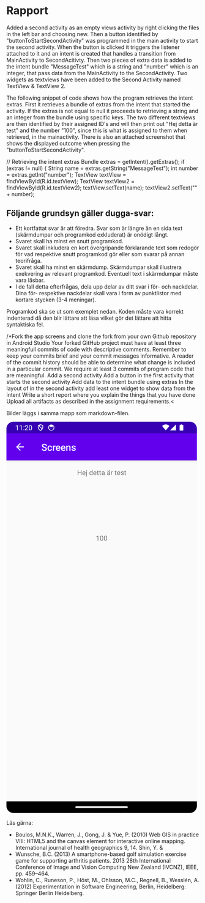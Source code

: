 
# Rapport

Added a second activity as an empty views activity by right clicking the files in the left bar and choosing new. Then a button identified by 
"buttonToStartSecondActivity" was programmed in the main activity to start the second activity. When the button is clicked it triggers the
listener attached to it and an intent is created that handles a transition from MainActivity to SecondAcitivty. Then two pieces of extra data is added to the intent bundle
"MessageTest" which is a string and "number" which is an integer, that pass data from the MainActivity to the SecondActivity. Two widgets as textviews have been added
to the Second Activity named TextView & TextView 2. 

The following snippet of code shows how the program retrieves the intent extras. First it retrieves a bundle of extras from the intent that started the activity.
If the extras is not equal to null it proceeds to retrieving a string and an integer from the bundle using specific keys. The two different textviews are then identified
by their assigned ID's and will then print out "Hej detta är test" and the number "100", since this is what is assigned to them when retrieved, in the mainactivity.
There is also an attached screenshot that shows the displayed outcome when pressing the "buttonToStartSecondActivity".

// Retrieving the intent extras
Bundle extras = getIntent().getExtras();
if (extras != null) {
String name = extras.getString("MessageTest");
int number = extras.getInt("number");
TextView textView = findViewById(R.id.textView);
TextView textView2 = findViewById(R.id.textView2);
textView.setText(name);
textView2.setText("" + number);



## Följande grundsyn gäller dugga-svar:

- Ett kortfattat svar är att föredra. Svar som är längre än en sida text (skärmdumpar och programkod exkluderat) är onödigt långt.
- Svaret skall ha minst en snutt programkod.
- Svaret skall inkludera en kort övergripande förklarande text som redogör för vad respektive snutt programkod gör eller som svarar på annan teorifråga.
- Svaret skall ha minst en skärmdump. Skärmdumpar skall illustrera exekvering av relevant programkod. Eventuell text i skärmdumpar måste vara läsbar.
- I de fall detta efterfrågas, dela upp delar av ditt svar i för- och nackdelar. Dina för- respektive nackdelar skall vara i form av punktlistor med kortare stycken (3-4 meningar).

Programkod ska se ut som exemplet nedan. Koden måste vara korrekt indenterad då den blir lättare att läsa vilket gör det lättare att hitta syntaktiska fel.

/*Fork the app screens and clone the fork from your own Github repository in Android Studio
Your forked GitHub project must have at least three meaningfull commits of code with descriptive comments. Remember to keep your commits brief and your commit messages informative. A reader of the commit history should be able to determine what change is included in a particular commit. We require at least 3 commits of program code that are meaningful.
Add a second activity
Add a button in the first activity that starts the second activity
Add data to the intent bundle using extras
In the layout of in the second activity add least one widget to show data from the intent
Write a short report where you explain the things that you have done
Upload all artifacts as described in the assignment requirements.<

Bilder läggs i samma mapp som markdown-filen.

![](Screenshot_Screens.png)

Läs gärna:

- Boulos, M.N.K., Warren, J., Gong, J. & Yue, P. (2010) Web GIS in practice VIII: HTML5 and the canvas element for interactive online mapping. International journal of health geographics 9, 14. Shin, Y. &
- Wunsche, B.C. (2013) A smartphone-based golf simulation exercise game for supporting arthritis patients. 2013 28th International Conference of Image and Vision Computing New Zealand (IVCNZ), IEEE, pp. 459–464.
- Wohlin, C., Runeson, P., Höst, M., Ohlsson, M.C., Regnell, B., Wesslén, A. (2012) Experimentation in Software Engineering, Berlin, Heidelberg: Springer Berlin Heidelberg.

